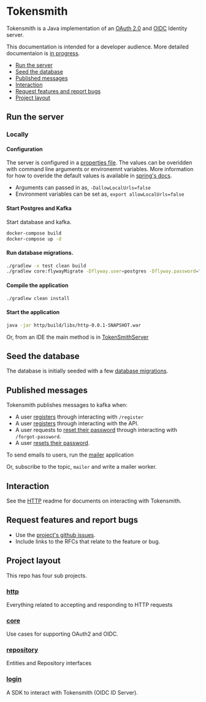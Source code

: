 # Tokensmith
Tokensmith is a Java implementation of an [OAuth 2.0](http://tools.ietf.org/html/rfc6749) and [OIDC](https://openid.net/) Identity server.

This documentation is intended for a developer audience. More detailed documentaion is [in progress](https://github.com/tokensmith/website).

- [Run the server](#run-the-server)
- [Seed the database](#seed-the-database)
- [Published messages](#published-messages)
- [Interaction](#interaction)
- [Request features and report bugs](#request-features-and-report-bugs)
- [Project layout](#project-layout)


## Run the server

### Locally

#### Configuration

The server is configured in a [properties file](http/src/main/resources/application-default.properties). The values can be overidden with command line arguments or environemnt variables. More information for how to overide the default values is  available in [spring's docs](https://docs.spring.io/spring-boot/docs/1.3.0.M4/reference/html/boot-features-external-config.html). 

 - Arguments can passed in as, `-DallowLocalUrls=false`
 - Environment variables can be set as, `export allowLocalUrls=false`

#### Start Postgres and Kafka 
Start database and kafka.
```bash
docker-compose build
docker-compose up -d
```

#### Run database migrations.
```bash
./gradlew -x test clean build
./gradlew core:flywayMigrate -Dflyway.user=postgres -Dflyway.password="" -Dflyway.url="jdbc:postgresql://127.0.0.1:5432/auth"
```

#### Compile the application
```bash
./gradlew clean install
```

#### Start the application
```bash
java -jar http/build/libs/http-0.0.1-SNAPSHOT.war
```

Or, from an IDE the main method is in [TokenSmithServer](http/src/main/java/net/tokensmith/authorization/http/server/TokenSmithServer.java)

## Seed the database

The database is initially seeded with a few [database migrations](https://github.com/tokensmith/tokensmith/tree/development/core/src/main/resources/db/migration). 

## Published messages
Tokensmith publishes messages to kafka when:
 - A user [registers](core/src/main/java/net/tokensmith/authorization/register/Register.java#L97) through interacting with `/register` 
 - A user [registers](core/src/main/java/net/tokensmith/authorization/register/RegisterOpenIdUser.java#L74) through interacting with the API.
 - A user requests to [reset their password](core/src/main/java/net/tokensmith/authorization/nonce/reset/ForgotPassword.java#L68) through interacting with `/forgot-password`.
 - A user [resets their password](core/src/main/java/net/tokensmith/authorization/nonce/reset/ForgotPassword.java#L107).

To send emails to users, run the [mailer](https://github.com/tokensmith/mailer) application

Or, subscribe to the topic, `mailer` and write a mailer worker.

## Interaction

See the [HTTP](http/README.md) readme for documents on interacting with Tokensmith.

## Request features and report bugs
 - Use the [project's github issues](https://github.com/tokensmith/tokensmith/issues).
 - Include links to the RFCs that relate to the feature or bug.

## Project layout
This repo has four sub projects.

### [http](http)
Everything related to accepting and responding to HTTP requests
### [core](core)
Use cases for supporting OAuth2 and OIDC.
### [repository](repository)
Entities and Repository interfaces
### [login](login)
A SDK to interact with Tokensmith (OIDC ID Server).